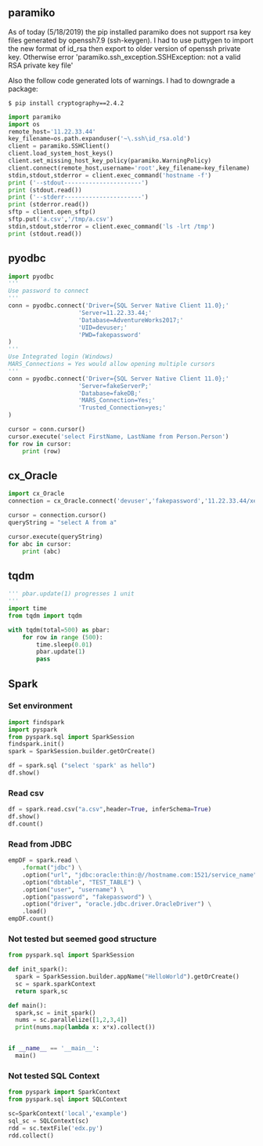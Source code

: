 ## paramiko
As of today (5/18/2019) the pip installed paramiko does not support rsa key files generated by openssh7.9 (ssh-keygen). I had to use puttygen to import the new format of id_rsa then export to older version of openssh private key. Otherwise error 'paramiko.ssh_exception.SSHException: not a valid RSA private key file'

Also the follow code generated lots of warnings. I had to downgrade a package:
```
$ pip install cryptography==2.4.2
```


``` python
import paramiko
import os
remote_host='11.22.33.44'
key_filename=os.path.expanduser('~\.ssh\id_rsa.old')
client = paramiko.SSHClient()
client.load_system_host_keys()
client.set_missing_host_key_policy(paramiko.WarningPolicy)
client.connect(remote_host,username='root',key_filename=key_filename)
stdin,stdout,stderror = client.exec_command('hostname -f')
print ('--stdout----------------------')
print (stdout.read())
print ('--stderr----------------------')
print (stderror.read())
sftp = client.open_sftp()
sftp.put('a.csv','/tmp/a.csv')
stdin,stdout,stderror = client.exec_command('ls -lrt /tmp')
print (stdout.read())

```
## pyodbc
``` python
import pyodbc
'''
Use password to connect
'''
conn = pyodbc.connect('Driver={SQL Server Native Client 11.0};'
                    'Server=11.22.33.44;'
                    'Database=AdventureWorks2017;'
                    'UID=devuser;'
                    'PWD=fakepassword'
)
'''
Use Integrated login (Windows)
MARS_Connections = Yes would allow opening multiple cursors 
'''
conn = pyodbc.connect('Driver={SQL Server Native Client 11.0};'
                    'Server=fakeServerP;'
                    'Database=fakeDB;'
                    'MARS_Connection=Yes;'
                    'Trusted_Connection=yes;'
)

cursor = conn.cursor()
cursor.execute('select FirstName, LastName from Person.Person')
for row in cursor:
    print (row)
```

## cx_Oracle

``` python
import cx_Oracle
connection = cx_Oracle.connect('devuser','fakepassword','11.22.33.44/xepdb1')

cursor = connection.cursor()
queryString = "select A from a"

cursor.execute(queryString)
for abc in cursor:
    print (abc)
```

## tqdm
``` python
''' pbar.update(1) progresses 1 unit
'''
import time
from tqdm import tqdm

with tqdm(total=500) as pbar:
    for row in range (500):
        time.sleep(0.01)
        pbar.update(1)
        pass
```

## Spark

### Set environment
``` python
import findspark
import pyspark
from pyspark.sql import SparkSession
findspark.init()
spark = SparkSession.builder.getOrCreate()

df = spark.sql ("select 'spark' as hello")
df.show()
```

### Read csv
``` python
df = spark.read.csv("a.csv",header=True, inferSchema=True)
df.show()
df.count()
```

### Read from JDBC
```python
empDF = spark.read \
    .format("jdbc") \
    .option("url", "jdbc:oracle:thin:@//hostname.com:1521/service_name") \
    .option("dbtable", "TEST_TABLE") \
    .option("user", "username") \
    .option("password", "fakepassword") \
    .option("driver", "oracle.jdbc.driver.OracleDriver") \
    .load()
empDF.count()
```
### Not tested but seemed good structure
```python
from pyspark.sql import SparkSession

def init_spark():
  spark = SparkSession.builder.appName("HelloWorld").getOrCreate()
  sc = spark.sparkContext
  return spark,sc

def main():
  spark,sc = init_spark()
  nums = sc.parallelize([1,2,3,4])
  print(nums.map(lambda x: x*x).collect())


if __name__ == '__main__':
  main()
  ```
### Not tested SQL Context
```python
from pyspark import SparkContext
from pyspark.sql import SQLContext

sc=SparkContext('local','example')
sql_sc = SQLContext(sc)
rdd = sc.textFile('edx.py')
rdd.collect()
```